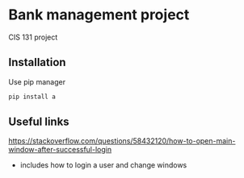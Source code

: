 # Bank management project

CIS 131 project

## Installation

Use pip manager

```bash
pip install a
```

## Useful links

https://stackoverflow.com/questions/58432120/how-to-open-main-window-after-successful-login

- includes how to login a user and change windows
